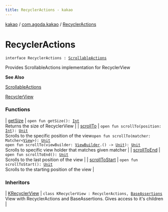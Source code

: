 ```yaml
---
title: RecyclerActions - kakao
---
```


[kakao](../../index.html) / [com.agoda.kakao](../index.html) / [RecyclerActions](.)

# RecyclerActions

`interface RecyclerActions : `[`ScrollableActions`](../-scrollable-actions/index.html)

Provides ScrollableActions implementation for RecyclerView

**See Also**

[ScrollableActions](../-scrollable-actions/index.html)

[RecyclerView](https://developer.android.com/reference/android/support/v7/widget/RecyclerView.html)

### Functions

| [getSize](get-size.html) | `open fun getSize(): `[`Int`](https://kotlinlang.org/api/latest/jvm/stdlib/kotlin/-int/index.html)<br>Returns the size of RecyclerView |
| [scrollTo](scroll-to.html) | `open fun scrollTo(position: `[`Int`](https://kotlinlang.org/api/latest/jvm/stdlib/kotlin/-int/index.html)`): `[`Unit`](https://kotlinlang.org/api/latest/jvm/stdlib/kotlin/-unit/index.html)<br>Scrolls to the specific position of the view`open fun scrollTo(matcher: Matcher<`[`View`](https://developer.android.com/reference/android/view/View.html)`>): `[`Unit`](https://kotlinlang.org/api/latest/jvm/stdlib/kotlin/-unit/index.html)<br>`open fun scrollTo(viewBuilder: `[`ViewBuilder`](../-view-builder/index.html)`.() -> `[`Unit`](https://kotlinlang.org/api/latest/jvm/stdlib/kotlin/-unit/index.html)`): `[`Unit`](https://kotlinlang.org/api/latest/jvm/stdlib/kotlin/-unit/index.html)<br>Scrolls to specific view holder that matches given matcher |
| [scrollToEnd](scroll-to-end.html) | `open fun scrollToEnd(): `[`Unit`](https://kotlinlang.org/api/latest/jvm/stdlib/kotlin/-unit/index.html)<br>Scrolls to the last position of the view |
| [scrollToStart](scroll-to-start.html) | `open fun scrollToStart(): `[`Unit`](https://kotlinlang.org/api/latest/jvm/stdlib/kotlin/-unit/index.html)<br>Scrolls to the starting position of the view |

### Inheritors

| [KRecyclerView](../-k-recycler-view/index.html) | `class KRecyclerView : RecyclerActions, `[`BaseAssertions`](../-base-assertions/index.html)<br>View with RecyclerActions and BaseAssertions. Gives access to it's children |

